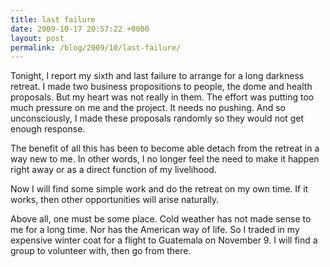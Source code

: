```yaml
---
title: last failure
date: 2009-10-17 20:57:22 +0000
layout: post
permalink: /blog/2009/10/last-failure/
---
```


Tonight, I report my sixth and last failure to arrange for a long darkness retreat. I made two business propositions to people, the dome and health proposals. But my heart was not really in them. The effort was putting too much pressure on me and the project. It needs no pushing. And so unconsciously, I made these proposals randomly so they would not get enough response.

The benefit of all this has been to become able detach from the retreat in a way new to me. In other words, I no longer feel the need to make it happen right away or as a direct function of my livelihood.

Now I will find some simple work and do the retreat on my own time. If it works, then other opportunities will arise naturally.

Above all, one must be some place. Cold weather has not made sense to me for a long time. Nor has the American way of life. So I traded in my expensive winter coat for a flight to Guatemala on November 9. I will find a group to volunteer with, then go from there.